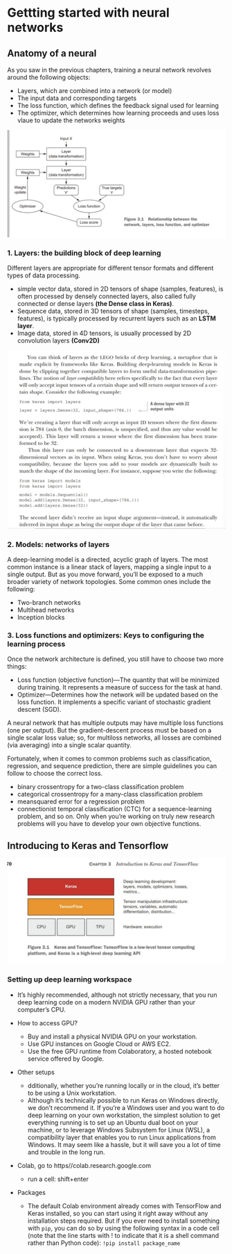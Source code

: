 # Gettting started with neural networks

## Anatomy of a neural 

As you saw in the previous chapters, training a neural network revolves around the following objects:
- Layers, which are combined into a network (or model)
- The input data and corresponding targets
- The loss function, which defines the feedback signal used for learning
- The optimizer, which determines how learning proceeds and uses loss vlaue to update the networks weights

![Relationship between the network, loss function, layers and optimizer](./screenshot/RelationshipDiagramOfDeelpLearning.jpg)

### 1. Layers: the building block of deep learning

Different layers are appropriate for different tensor formats and different types of data processing.  
- simple vector data, stored in 2D tensors of shape (samples, features), is often processed by densely connected layers, also called fully connected or dense layers **(the Dense class in Keras)**. 
- Sequence data, stored in 3D tensors of shape (samples, timesteps, features), is typically processed by recurrent layers such as an **LSTM layer**. 
- Image data, stored in 4D tensors, is usually processed by 2D convolution layers **(Conv2D)**

![Layers](./screenshot/layers.jpg)


### 2. Models: networks of layers
A deep-learning model is a directed, acyclic graph of layers. The most common instance is a linear stack of layers, mapping a single input to a single output.
But as you move forward, you’ll be exposed to a much broader variety of network topologies. Some common ones include the following:
- Two-branch networks
- Multihead networks
- Inception blocks


### 3. Loss functions and optimizers: Keys to configuring the learning process
Once the network architecture is defined, you still have to choose two more things:
- Loss function (objective function)—The quantity that will be minimized during training. It represents a measure of success for the task at hand.
- Optimizer—Determines how the network will be updated based on the loss function. It implements a specific variant of stochastic gradient descent (SGD).

A neural network that has multiple outputs may have multiple loss functions (one per output). But the gradient-descent process must be based on a single scalar loss value; so, for multiloss networks, all losses are combined (via averaging) into a single scalar quantity.


Fortunately, when it comes to common problems such as classification, regression, and sequence prediction, there are simple guidelines you can follow to choose the correct loss. 
-  binary crossentropy for a two-class classification problem
- categorical crossentropy for a many-class classification problem
- meansquared error for a regression problem
- connectionist temporal classification (CTC) for a sequence-learning problem, and so on. 
Only when you’re working on truly new research problems will you have to develop your own objective functions.


## Introducing to Keras and Tensorflow

![Tensorflow and Keras](./screenshot/TensorflowandKera.jpg)

### Setting up deep learning workspace

- It’s highly recommended, although not strictly necessary, that you run deep learning code on a modern NVIDIA GPU rather than your computer’s CPU.

- How to access GPU?

    - Buy and install a physical NVIDIA GPU on your workstation.
    - Use GPU instances on Google Cloud or AWS EC2.
    - Use the free GPU runtime from Colaboratory, a hosted notebook service offered by Google.

- Other setups
    - dditionally, whether you’re running locally or in the cloud, it’s better to be using a Unix workstation.
    - Although it’s technically possible to run Keras on Windows directly, we don’t recommend it. If you’re a Windows user and you want to do deep learning on your own workstation, the simplest solution to get everything running is to set up an Ubuntu dual boot on your machine, or to leverage Windows Subsystem for Linux (WSL), a compatibility layer that enables you to run Linux applications from Windows. It may seem like a hassle, but it will save you a lot of time and trouble in the long run.

- Colab, go to https//colab.research.google.com
    - run a cell: shift+enter

- Packages
    - The default Colab environment already comes with TensorFlow and Keras installed, so you can start using it right away without any installation steps required. But if you ever need to install something with ``pip``, you can do so by using the following syntax in a code cell (note that the line starts with ! to indicate that it is a shell command rather than Python code):
    ``!pip install package_name``






